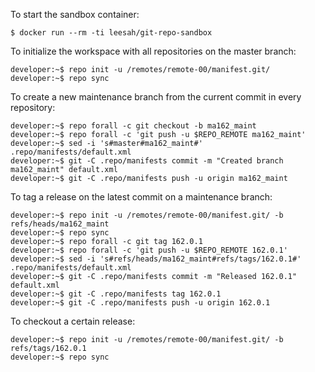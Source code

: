 To start the sandbox container:

    $ docker run --rm -ti leesah/git-repo-sandbox

To initialize the workspace with all repositories on the master branch:

    developer:~$ repo init -u /remotes/remote-00/manifest.git/
    developer:~$ repo sync

To create a new maintenance branch from the current commit in every repository:

    developer:~$ repo forall -c git checkout -b ma162_maint
    developer:~$ repo forall -c 'git push -u $REPO_REMOTE ma162_maint'
    developer:~$ sed -i 's#master#ma162_maint#' .repo/manifests/default.xml
    developer:~$ git -C .repo/manifests commit -m "Created branch ma162_maint" default.xml
    developer:~$ git -C .repo/manifests push -u origin ma162_maint

To tag a release on the latest commit on a maintenance branch:

    developer:~$ repo init -u /remotes/remote-00/manifest.git/ -b refs/heads/ma162_maint
    developer:~$ repo sync
    developer:~$ repo forall -c git tag 162.0.1
    developer:~$ repo forall -c 'git push -u $REPO_REMOTE 162.0.1'
    developer:~$ sed -i 's#refs/heads/ma162_maint#refs/tags/162.0.1#' .repo/manifests/default.xml
    developer:~$ git -C .repo/manifests commit -m "Released 162.0.1" default.xml
    developer:~$ git -C .repo/manifests tag 162.0.1
    developer:~$ git -C .repo/manifests push -u origin 162.0.1
    
To checkout a certain release:

    developer:~$ repo init -u /remotes/remote-00/manifest.git/ -b refs/tags/162.0.1
    developer:~$ repo sync
